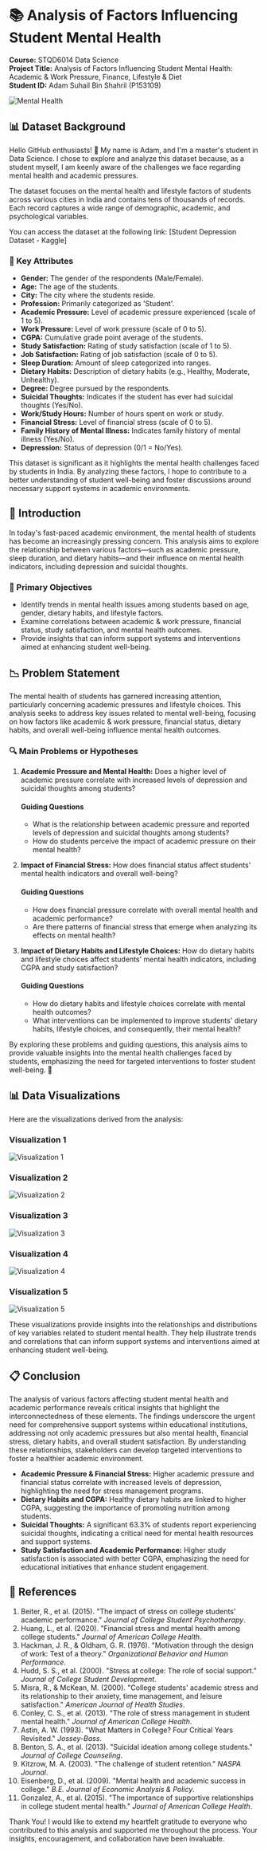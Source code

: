 # 📚 Analysis of Factors Influencing Student Mental Health
**Course:** STQD6014 Data Science  
**Project Title:** Analysis of Factors Influencing Student Mental Health: Academic & Work Pressure, Finance, Lifestyle & Diet  
**Student ID:** Adam Suhail Bin Shahril (P153109)

![Mental Health](mental_health_risks.jpg) <!-- Mental health image -->

## 📊 Dataset Background

Hello GitHub enthusiasts! 👋 My name is Adam, and I'm a master's student in Data Science. I chose to explore and analyze this dataset because, as a student myself, I am keenly aware of the challenges we face regarding mental health and academic pressures.

The dataset focuses on the mental health and lifestyle factors of students across various cities in India and contains tens of thousands of records. Each record captures a wide range of demographic, academic, and psychological variables.

You can access the dataset at the following link: [Student Depression Dataset - Kaggle]

### 🔑 Key Attributes

- **Gender:** The gender of the respondents (Male/Female).
- **Age:** The age of the students.
- **City:** The city where the students reside.
- **Profession:** Primarily categorized as 'Student'.
- **Academic Pressure:** Level of academic pressure experienced (scale of 1 to 5).
- **Work Pressure:** Level of work pressure (scale of 0 to 5).
- **CGPA:** Cumulative grade point average of the students.
- **Study Satisfaction:** Rating of study satisfaction (scale of 1 to 5).
- **Job Satisfaction:** Rating of job satisfaction (scale of 0 to 5).
- **Sleep Duration:** Amount of sleep categorized into ranges.
- **Dietary Habits:** Description of dietary habits (e.g., Healthy, Moderate, Unhealthy).
- **Degree:** Degree pursued by the respondents.
- **Suicidal Thoughts:** Indicates if the student has ever had suicidal thoughts (Yes/No).
- **Work/Study Hours:** Number of hours spent on work or study.
- **Financial Stress:** Level of financial stress (scale of 0 to 5).
- **Family History of Mental Illness:** Indicates family history of mental illness (Yes/No).
- **Depression:** Status of depression (0/1 = No/Yes).

This dataset is significant as it highlights the mental health challenges faced by students in India. By analyzing these factors, I hope to contribute to a better understanding of student well-being and foster discussions around necessary support systems in academic environments.

## 🧠 Introduction

In today's fast-paced academic environment, the mental health of students has become an increasingly pressing concern. This analysis aims to explore the relationship between various factors—such as academic pressure, sleep duration, and dietary habits—and their influence on mental health indicators, including depression and suicidal thoughts.

### 🎯 Primary Objectives

- Identify trends in mental health issues among students based on age, gender, dietary habits, and lifestyle factors.
- Examine correlations between academic & work pressure, financial status, study satisfaction, and mental health outcomes.
- Provide insights that can inform support systems and interventions aimed at enhancing student well-being.

## 📉 Problem Statement

The mental health of students has garnered increasing attention, particularly concerning academic pressures and lifestyle choices. This analysis seeks to address key issues related to mental well-being, focusing on how factors like academic & work pressure, financial status, dietary habits, and overall well-being influence mental health outcomes.

### 🔍 Main Problems or Hypotheses

1. **Academic Pressure and Mental Health:** Does a higher level of academic pressure correlate with increased levels of depression and suicidal thoughts among students?

   #### Guiding Questions
   - What is the relationship between academic pressure and reported levels of depression and suicidal thoughts among students?
   - How do students perceive the impact of academic pressure on their mental health?

2. **Impact of Financial Stress:** How does financial status affect students' mental health indicators and overall well-being?

   #### Guiding Questions
   - How does financial pressure correlate with overall mental health and academic performance?
   - Are there patterns of financial stress that emerge when analyzing its effects on mental health?

3. **Impact of Dietary Habits and Lifestyle Choices:** How do dietary habits and lifestyle choices affect students' mental health indicators, including CGPA and study satisfaction?

   #### Guiding Questions
   - How do dietary habits and lifestyle choices correlate with mental health outcomes?
   - What interventions can be implemented to improve students' dietary habits, lifestyle choices, and consequently, their mental health?

By exploring these problems and guiding questions, this analysis aims to provide valuable insights into the mental health challenges faced by students, emphasizing the need for targeted interventions to foster student well-being. 🌟

## 📊 Data Visualizations
Here are the visualizations derived from the analysis:

### Visualization 1
![Visualization 1](Visualisation1.png)

### Visualization 2
![Visualization 2](Visualisation2.png)

### Visualization 3
![Visualization 3](Visualisation3.png)

### Visualization 4
![Visualization 4](Visualisation4.png)

### Visualization 5
![Visualization 5](Visualisation5.png)

These visualizations provide insights into the relationships and distributions of key variables related to student mental health. They help illustrate trends and correlations that can inform support systems and interventions aimed at enhancing student well-being.

## 📋 Conclusion
The analysis of various factors affecting student mental health and academic performance reveals critical insights that highlight the interconnectedness of these elements. The findings underscore the urgent need for comprehensive support systems within educational institutions, addressing not only academic pressures but also mental health, financial stress, dietary habits, and overall student satisfaction. By understanding these relationships, stakeholders can develop targeted interventions to foster a healthier academic environment.

- **Academic Pressure & Financial Stress:** Higher academic pressure and financial status correlate with increased levels of depression, highlighting the need for stress management programs.
- **Dietary Habits and CGPA:** Healthy dietary habits are linked to higher CGPA, suggesting the importance of promoting nutrition among students.
- **Suicidal Thoughts:** A significant 63.3% of students report experiencing suicidal thoughts, indicating a critical need for mental health resources and support systems.
- **Study Satisfaction and Academic Performance:** Higher study satisfaction is associated with better CGPA, emphasizing the need for educational initiatives that enhance student engagement.

## 📄 References
1. Beiter, R., et al. (2015). "The impact of stress on college students' academic performance." *Journal of College Student Psychotherapy*.
2. Huang, L., et al. (2020). "Financial stress and mental health among college students." *Journal of American College Health*.
3. Hackman, J. R., & Oldham, G. R. (1976). "Motivation through the design of work: Test of a theory." *Organizational Behavior and Human Performance*.
4. Hudd, S. S., et al. (2000). "Stress at college: The role of social support." *Journal of College Student Development*.
5. Misra, R., & McKean, M. (2000). "College students' academic stress and its relationship to their anxiety, time management, and leisure satisfaction." *American Journal of Health Studies*.
6. Conley, C. S., et al. (2013). "The role of stress management in student mental health." *Journal of American College Health*.
7. Astin, A. W. (1993). "What Matters in College? Four Critical Years Revisited." *Jossey-Bass*.
8. Benton, S. A., et al. (2013). "Suicidal ideation among college students." *Journal of College Counseling*.
9. Kitzrow, M. A. (2003). "The challenge of student retention." *NASPA Journal*.
10. Eisenberg, D., et al. (2009). "Mental health and academic success in college." *B.E. Journal of Economic Analysis & Policy*.
11. Gonzalez, A., et al. (2015). "The importance of supportive relationships in college student mental health." *Journal of American College Health*.

Thank You!
I would like to extend my heartfelt gratitude to everyone who contributed to this analysis and supported me throughout the process. Your insights, encouragement, and collaboration have been invaluable.
